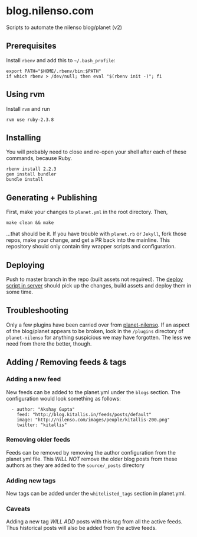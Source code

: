 # blog.nilenso.com
Scripts to automate the nilenso blog/planet (v2)


## Prerequisites

Install `rbenv` and add this to `~/.bash_profile`:

```
export PATH="$HOME/.rbenv/bin:$PATH"
if which rbenv > /dev/null; then eval "$(rbenv init -)"; fi
```

## Using rvm
Install `rvm` and run
```
rvm use ruby-2.3.8
```

## Installing

You will probably need to close and re-open your shell after each of these commands, because Ruby.

```
rbenv install 2.2.3
gem install bundler
bundle install
```


## Generating + Publishing

First, make your changes to `planet.yml` in the root directory. Then,

```
make clean && make
```

...that should be it. If you have trouble with `planet.rb` or `Jekyll`, fork those repos, make your change, and get a PR back into the mainline. This repository should only contain tiny wrapper scripts and configuration.

## Deploying

Push to master branch in the repo (built assets not required). The [deploy script in server](bin/generate-planet.sh) should pick up the changes, build assets and deploy them in some time.

## Troubleshooting

Only a few plugins have been carried over from [planet-nilenso](http://github.com/nilenso/planet-nilenso). If an aspect of the blog/planet appears to be broken, look in the `/plugins` directory of `planet-nilenso` for anything suspicious we may have forgotten. The less we need from there the better, though.

## Adding / Removing feeds & tags

### Adding a new feed
New feeds can be added to the planet.yml under the `blogs` section. The configuration would look something as follows:
```
  - author: "Akshay Gupta"
    feed: "http://blog.kitallis.in/feeds/posts/default"
    image: "http://nilenso.com/images/people/kitallis-200.png"
    twitter: "kitallis"
```

### Removing older feeds
Feeds can be removed by removing the author configuration from the planet.yml file. This *WILL NOT* remove the older blog posts from these authors as they are added to the `source/_posts` directory

### Adding new tags
New tags can be added under the `whitelisted_tags` section in planet.yml.

### Caveats
Adding a new tag *WILL ADD* posts with this tag from all the active feeds. Thus historical posts will also be added from the active feeds.